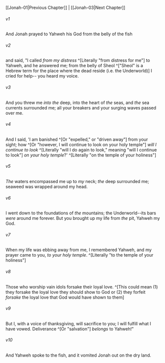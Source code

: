 ﻿---
aliases:
  - Jonah 2
---

[[Jonah-01|Previous Chapter]] | [[Jonah-03|Next Chapter]]

###### v1
And Jonah prayed to Yahweh his God from the belly of the fish

###### v2
and said,
"I called _from my distress_ ^[Literally "from distress for me"] to Yahweh,
and he answered me;
from the belly of Sheol ^["Sheol" is a Hebrew term for the place where the dead reside (i.e. the Underworld)] I cried for help--
you heard my voice.

###### v3
And you threw me _into the_ deep,
into the heart of _the_ seas,
and _the_ sea currents surrounded me;
all your breakers and your surging waves
passed over me.

###### v4
And I said, 'I am banished ^[Or "expelled," or "driven away"]
from your sight;
how ^[Or "however, I will continue to look on your holy temple"] _will I continue to look_ ^[Literally "will I do again to look," meaning "will I continue to look"]
_on your holy temple_?' ^[Literally "on the temple of your holiness"]

###### v5
_The_ waters encompassed me up to _my_ neck;
_the_ deep surrounded me;
seaweed was wrapped around my head.

###### v6
I went down to the foundations of _the_ mountains;
the Underworld--its bars _were_ around me forever.
But you brought up my life from _the_ pit,
Yahweh my God.

###### v7
When my life was ebbing away from me,
I remembered Yahweh,
and my prayer came to you,
_to your holy temple_. ^[Literally "to the temple of your holiness"]

###### v8
Those who worship vain idols
forsake their loyal love. ^[This could mean (1) they forsake the loyal love they should show to God or (2) they forfeit _forsake_ the loyal love that God would have shown to them]

###### v9
But I, with a voice of thanksgiving,
will sacrifice to you;
I will fulfill what I have vowed.
Deliverance ^[Or "salvation"] _belongs_ to Yahweh!"

###### v10
And Yahweh spoke to the fish, and it vomited Jonah out on the dry land.